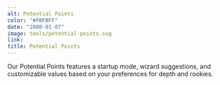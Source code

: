 ```yaml
---
alt: Potential Points
color: "#FBFBFF"
date: "2000-01-07"
image: tools/potential-points.svg
link: 
title: Potential Points
---
```


Our Potential Points features a startup mode, wizard suggestions, and customizable values based on your preferences for depth and rookies. 
